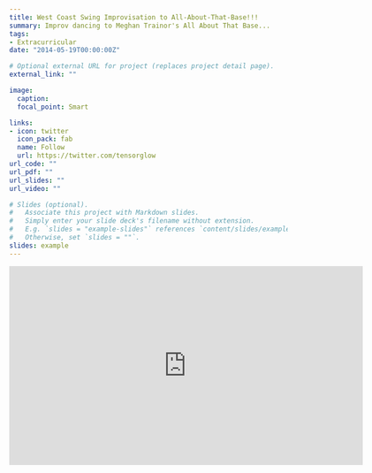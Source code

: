 ```yaml
---
title: West Coast Swing Improvisation to All-About-That-Base!!!
summary: Improv dancing to Meghan Trainor's All About That Base...
tags:
- Extracurricular
date: "2014-05-19T00:00:00Z"

# Optional external URL for project (replaces project detail page).
external_link: ""

image:
  caption: 
  focal_point: Smart

links:
- icon: twitter
  icon_pack: fab
  name: Follow
  url: https://twitter.com/tensorglow
url_code: ""
url_pdf: ""
url_slides: ""
url_video: ""

# Slides (optional).
#   Associate this project with Markdown slides.
#   Simply enter your slide deck's filename without extension.
#   E.g. `slides = "example-slides"` references `content/slides/example-slides.md`.
#   Otherwise, set `slides = ""`.
slides: example
---
```




<!--Embed Youtube Video-->
<iframe width="640" height="360" src="https://www.youtube.com/embed/qRNH9Pwh0p8" frameborder="0" allow="accelerometer; autoplay; encrypted-media; gyroscope; picture-in-picture" allowfullscreen></iframe>